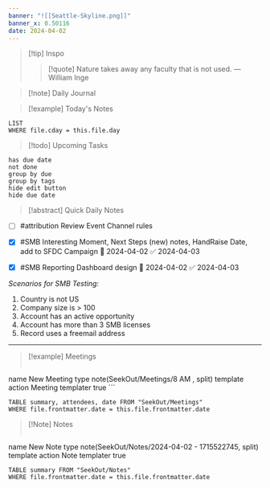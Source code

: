 ```yaml
---
banner: "![[Seattle-Skyline.png]]"
banner_x: 0.50116
date: 2024-04-02
---
```


> [!tip] Inspo
>> [!quote] Nature takes away any faculty that is not used.
> — William Inge

>[!note] Daily Journal



> [!example] Today's Notes
```dataview
LIST
WHERE file.cday = this.file.day
```

> [!todo] Upcoming Tasks

```tasks
has due date
not done
group by due
group by tags
hide edit button
hide due date
```

> [!abstract] Quick Daily Notes

- [ ] #attribution Review Event Channel rules
- [x] #SMB Interesting Moment, Next Steps (new) notes, HandRaise Date, add to SFDC Campaign 📅 2024-04-02 ✅ 2024-04-03
- [x] #SMB Reporting Dashboard design 📅 2024-04-02 ✅ 2024-04-03


*Scenarios for SMB Testing:*

1. Country is not US    
2. Company size is > 100
3. Account has an active opportunity
4. Account has more than 3 SMB licenses
5. Record uses a freemail address
---

> [!example] Meetings
>  ```button
name New Meeting
type note(SeekOut/Meetings/8  AM , split) template
action Meeting
templater true ```

```dataview  
TABLE summary, attendees, date FROM "SeekOut/Meetings"  
WHERE file.frontmatter.date = this.file.frontmatter.date  
```

> [!Note]  Notes
> ```button
name New Note
type note(SeekOut/Notes/2024-04-02 - 1715522745, split) template
action Note
templater true
```dataview
TABLE summary FROM "SeekOut/Notes"  
WHERE file.frontmatter.date = this.file.frontmatter.date  
```

​